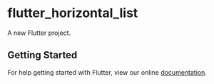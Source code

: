 # flutter_horizontal_list

A new Flutter project.

## Getting Started

For help getting started with Flutter, view our online
[documentation](https://flutter.io/).
